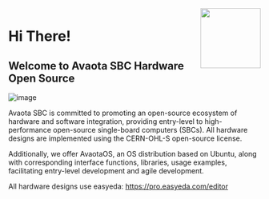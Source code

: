 <img src="https://i0.wp.com/www.oshwa.org/wp-content/uploads/2014/03/oshw-logo-100-px.png" align="right" width=120 />

# Hi There! 

## Welcome to Avaota SBC Hardware Open Source

![image](https://github.com/AvaotaSBC/.github/assets/12003087/2e939779-c2d5-450b-a396-6891ab628522)

Avaota SBC is committed to promoting an open-source ecosystem of hardware and software integration, providing entry-level to high-performance open-source single-board computers (SBCs). All hardware designs are implemented using the CERN-OHL-S open-source license.

Additionally, we offer AvaotaOS, an OS distribution based on Ubuntu, along with corresponding interface functions, libraries, usage examples, facilitating entry-level development and agile development.

All hardware designs use easyeda: https://pro.easyeda.com/editor
